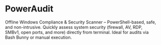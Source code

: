 # PowerAudit
Offline Windows Compliance &amp; Security Scanner – PowerShell-based, safe, and non-intrusive. Quickly assess system security (firewall, AV, RDP, SMBv1, open ports, and more) directly from terminal. Ideal for audits via Bash Bunny or manual execution.
